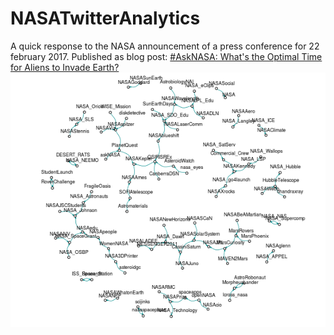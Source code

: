 # NASATwitterAnalytics
A quick response to the NASA announcement of a press conference for 22 february 2017.
Published as blog post: [#AskNASA: What's the Optimal Time for Aliens to Invade Earth?](https://www.smartcat.io/blog/2017/asknasa-whats-the-optimal-time-for-aliens-to-invade-earth/)
![](/NASASocialNet.png)
